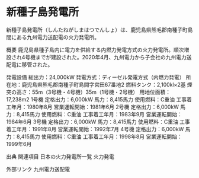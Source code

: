 # 新種子島発電所

新種子島発電所（しんたねがしまはつでんしょ）は、鹿児島県熊毛郡南種子町島間にある九州電力送配電の火力発電所。

概要
鹿児島県種子島内に電力を供給する内燃力発電方式の火力発電所。順次増設され4号機までが建設された。2020年4月、九州電力から子会社の九州電力送配電に移管された。

発電設備
総出力：24,000kW
発電方式：ディーゼル発電方式（内燃力発電）
所在地：鹿児島県熊毛郡南種子町島間字宮田67番地2
燃料タンク：2,100kl×2基
煙突の高さ：55m（3号機・4号機）35m（1号機・2号機）
用地位面積：17,238m2
1号機
定格出力：6,000kW
馬力：8,415馬力
使用燃料：C重油
工事着工年月：1980年8月
営業運転開始：1981年6月
2号機
定格出力：6,000kW
馬力：8,415馬力
使用燃料：C重油
工事着工年月：1983年9月
営業運転開始：1984年6月
3号機
定格出力：6,000kW
馬力：8,415馬力
使用燃料：C重油
工事着工年月：1991年8月
営業運転開始：1992年7月
4号機
定格出力：6,000kW
馬力：8,415馬力
使用燃料：C重油
工事着工年月：1998年8月
営業運転開始：1999年6月

出典
関連項目
日本の火力発電所一覧
火力発電

外部リンク
九州電力送配電